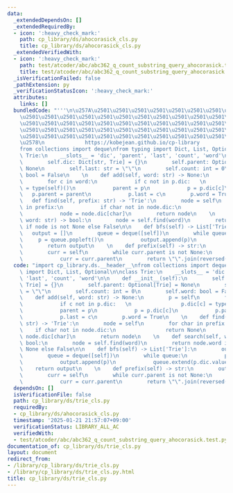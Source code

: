 ```yaml
---
data:
  _extendedDependsOn: []
  _extendedRequiredBy:
  - icon: ':heavy_check_mark:'
    path: cp_library/ds/ahocorasick_cls.py
    title: cp_library/ds/ahocorasick_cls.py
  _extendedVerifiedWith:
  - icon: ':heavy_check_mark:'
    path: test/atcoder/abc/abc362_q_count_substring_query_ahocorasick.test.py
    title: test/atcoder/abc/abc362_q_count_substring_query_ahocorasick.test.py
  _isVerificationFailed: false
  _pathExtension: py
  _verificationStatusIcon: ':heavy_check_mark:'
  attributes:
    links: []
  bundledCode: "'''\n\u257A\u2501\u2501\u2501\u2501\u2501\u2501\u2501\u2501\u2501\u2501\
    \u2501\u2501\u2501\u2501\u2501\u2501\u2501\u2501\u2501\u2501\u2501\u2501\u2501\
    \u2501\u2501\u2501\u2501\u2501\u2501\u2501\u2501\u2501\u2501\u2501\u2501\u2501\
    \u2501\u2501\u2501\u2501\u2501\u2501\u2501\u2501\u2501\u2501\u2501\u2501\u2501\
    \u2501\u2501\u2501\u2501\u2501\u2501\u2501\u2501\u2501\u2501\u2501\u2501\u2501\
    \u2578\n             https://kobejean.github.io/cp-library               \n'''\n\
    from collections import deque\nfrom typing import Dict, List, Optional\n\nclass\
    \ Trie:\n    __slots__ = 'dic', 'parent', 'last', 'count', 'word'\n\n    def __init__(self):\n\
    \        self.dic: Dict[str, Trie] = {}\n        self.parent: Optional[Trie] =\
    \ None\n        self.last: str = \"\"\n        self.count: int = 0\n        self.word:\
    \ bool = False\n    \n    def add(self, word: str) -> None:\n        p = self\n\
    \        for c in word:\n            if c not in p.dic:   \n                p.dic[c]\
    \ = type(self)()\n            parent = p\n            p = p.dic[c]\n         \
    \   p.parent = parent\n            p.last = c\n        p.word = True\n    \n \
    \   def find(self, prefix: str) -> 'Trie':\n        node = self\n        for char\
    \ in prefix:\n            if char not in node.dic:\n                return None\n\
    \            node = node.dic[char]\n        return node\n    \n    def search(self,\
    \ word: str) -> bool:\n        node = self.find(word)\n        return node.word\
    \ if node is not None else False\n\n    def bfs(self) -> List['Trie']:\n     \
    \   output = []\n        queue = deque([self])\n        while queue:\n       \
    \     p = queue.popleft()\n            output.append(p)\n            queue.extend(p.dic.values())\n\
    \        return output\n    \n    def prefix(self) -> str:\n        output = []\n\
    \        curr = self\n        while curr.parent is not None:\n            output.append(curr.last)\n\
    \            curr = curr.parent\n        return \"\".join(reversed(output))\n"
  code: "import cp_library.ds.__header__\nfrom collections import deque\nfrom typing\
    \ import Dict, List, Optional\n\nclass Trie:\n    __slots__ = 'dic', 'parent',\
    \ 'last', 'count', 'word'\n\n    def __init__(self):\n        self.dic: Dict[str,\
    \ Trie] = {}\n        self.parent: Optional[Trie] = None\n        self.last: str\
    \ = \"\"\n        self.count: int = 0\n        self.word: bool = False\n    \n\
    \    def add(self, word: str) -> None:\n        p = self\n        for c in word:\n\
    \            if c not in p.dic:   \n                p.dic[c] = type(self)()\n\
    \            parent = p\n            p = p.dic[c]\n            p.parent = parent\n\
    \            p.last = c\n        p.word = True\n    \n    def find(self, prefix:\
    \ str) -> 'Trie':\n        node = self\n        for char in prefix:\n        \
    \    if char not in node.dic:\n                return None\n            node =\
    \ node.dic[char]\n        return node\n    \n    def search(self, word: str) ->\
    \ bool:\n        node = self.find(word)\n        return node.word if node is not\
    \ None else False\n\n    def bfs(self) -> List['Trie']:\n        output = []\n\
    \        queue = deque([self])\n        while queue:\n            p = queue.popleft()\n\
    \            output.append(p)\n            queue.extend(p.dic.values())\n    \
    \    return output\n    \n    def prefix(self) -> str:\n        output = []\n\
    \        curr = self\n        while curr.parent is not None:\n            output.append(curr.last)\n\
    \            curr = curr.parent\n        return \"\".join(reversed(output))\n"
  dependsOn: []
  isVerificationFile: false
  path: cp_library/ds/trie_cls.py
  requiredBy:
  - cp_library/ds/ahocorasick_cls.py
  timestamp: '2025-01-21 21:57:07+09:00'
  verificationStatus: LIBRARY_ALL_AC
  verifiedWith:
  - test/atcoder/abc/abc362_q_count_substring_query_ahocorasick.test.py
documentation_of: cp_library/ds/trie_cls.py
layout: document
redirect_from:
- /library/cp_library/ds/trie_cls.py
- /library/cp_library/ds/trie_cls.py.html
title: cp_library/ds/trie_cls.py
---
```

